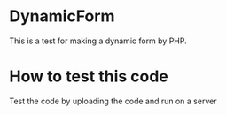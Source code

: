 # DynamicForm
This is a test for making a dynamic form by PHP.
# How to test this code
Test the code by uploading the code and run on a server
